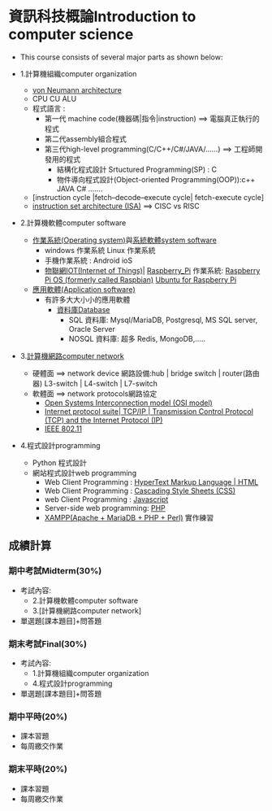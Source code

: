 # 資訊科技概論Introduction to computer science
- This course consists of several major parts as shown below:
- 1.計算機組織computer organization
    - [von Neumann architecture](https://en.wikipedia.org/wiki/Von_Neumann_architecture) 
    - CPU CU ALU
    - 程式語言 : 
      - 第一代 machine code(機器碼|指令|instruction) ==> 電腦真正執行的程式
      - 第二代assembly組合程式  
      - 第三代high-level programming(C/C++/C#/JAVA/......) ==> 工程師開發用的程式
        - 結構化程式設計 Srtuctured Programming(SP) : C
        - 物件導向程式設計(Object-oriented Programming(OOP)):c++  JAVA  C# ....... 
    - [instruction cycle |fetch–decode–execute cycle| fetch-execute cycle]
    - [instruction set architecture (ISA)](https://en.wikipedia.org/wiki/Instruction_set_architecture) ==>  CISC vs RISC

- 2.計算機軟體computer software
  - [作業系統(Operating system)](https://en.wikipedia.org/wiki/Operating_system)與[系統軟體system software](https://en.wikipedia.org/wiki/System_software)
    - windows 作業系統    Linux 作業系統
    - 手機作業系統 : Android  ioS
    - [物聯網IOT(Internet of Things)](https://en.wikipedia.org/wiki/Internet_of_things)| [Raspberry_Pi](https://en.wikipedia.org/wiki/Raspberry_Pi) 作業系統: [Raspberry Pi OS (formerly called Raspbian)](https://www.raspberrypi.org/software/)  [Ubuntu for Raspberry Pi](https://ubuntu.com/raspberry-pi)
  - [應用軟體(Application software)](https://en.wikipedia.org/wiki/Application_software)
    - 有許多大大小小的應用軟體
      - [資料庫Database](https://en.wikipedia.org/wiki/Database) 
        - SQL 資料庫: Mysql/MariaDB, Postgresql, MS SQL server, Oracle Server
        - NOSQL 資料庫: 超多 Redis, MongoDB,.....

- 3.[計算機網路computer network](https://en.wikipedia.org/wiki/Computer_network)
    - 硬體面 ==> network device 網路設備:hub | bridge switch | router(路由器) L3-switch | L4-switch | L7-switch
    - 軟體面 ==> network protocols網路協定
      -  [Open Systems Interconnection model (OSI model)](https://en.wikipedia.org/wiki/OSI_model)
      -  [Internet protocol suite| TCP/IP | Transmission Control Protocol (TCP) and the Internet Protocol (IP)](https://en.wikipedia.org/wiki/Internet_protocol_suite)
      -  [IEEE 802.11](https://en.wikipedia.org/wiki/IEEE_802.11)

- 4.程式設計programming
    - Python 程式設計 
    - 網站程式設計web programming 
      - Web Client Programming : [HyperText Markup Language | HTML](https://en.wikipedia.org/wiki/HTML)
      - Web Client Programming : [Cascading Style Sheets (CSS)](https://en.wikipedia.org/wiki/CSS) 
      - web Client Programming : [Javascript](https://en.wikipedia.org/wiki/JavaScript)
      - Server-side web programming: [PHP](https://en.wikipedia.org/wiki/PHP)
      - [XAMPP(Apache + MariaDB + PHP + Perl)](https://www.apachefriends.org/index.html) 實作練習

## 成績計算

### 期中考試Midterm(30%)
- 考試內容:
  - 2.計算機軟體computer software
  - 3.[計算機網路computer network]
- 單選題[課本題目]+問答題

### 期末考試Final(30%) 
- 考試內容:
  - 1.計算機組織computer organization
  - 4.程式設計programming
- 單選題[課本題目]+問答題 

### 期中平時(20%)
- 課本習題
- 每周繳交作業

### 期末平時(20%)
- 課本習題
- 每周繳交作業
